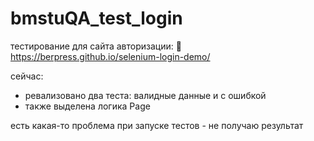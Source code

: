 # bmstuQA_test_login

тестирование для сайта авторизации:
 🔗 https://berpress.github.io/selenium-login-demo/

сейчас:
+ ревализовано два теста: валидные данные и с ошибкой
+ также выделена логика Page  


есть какая-то проблема при запуске тестов - не получаю результат